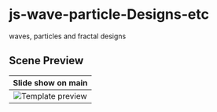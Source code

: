 # js-wave-particle-Designs-etc
waves, particles and fractal designs


## Scene Preview
Slide show on main         |
:-------------------------:|
![Template preview](https://github.com/CTzatzakis/js-wave-particle-Designs-etc/raw/master/resources/img/preView.png)  |
